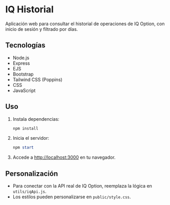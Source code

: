 # IQ Historial

Aplicación web para consultar el historial de operaciones de IQ Option, con inicio de sesión y filtrado por días.

## Tecnologías
- Node.js
- Express
- EJS
- Bootstrap
- Tailwind CSS (Poppins)
- CSS
- JavaScript

## Uso
1. Instala dependencias:
   ```powershell
   npm install
   ```
2. Inicia el servidor:
   ```powershell
   npm start
   ```
3. Accede a [http://localhost:3000](http://localhost:3000) en tu navegador.

## Personalización
- Para conectar con la API real de IQ Option, reemplaza la lógica en `utils/iqApi.js`.
- Los estilos pueden personalizarse en `public/style.css`.
